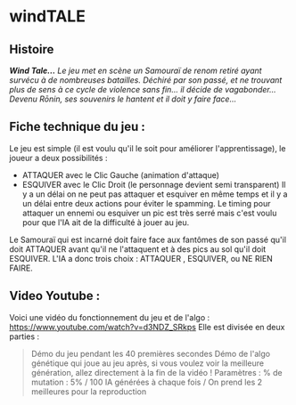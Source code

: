 # windTALE

## Histoire

***Wind Tale...***
*Le jeu met en scène un Samouraï de renom retiré ayant survécu à de nombreuses batailles. 
Déchiré par son passé, et ne trouvant plus de sens à ce cycle de violence sans fin... il décide de vagabonder... 
Devenu Rōnin, ses souvenirs le hantent et il doit y faire face...*

## Fiche technique du jeu :

Le jeu est simple (il est voulu qu'il le soit pour améliorer l'apprentissage), le joueur a deux possibilités :
- ATTAQUER avec le Clic Gauche (animation d'attaque)
- ESQUIVER avec le Clic Droit (le personnage devient semi transparent)
Il y a un délai on ne peut pas attaquer et esquiver en même temps et il y a un délai entre deux actions pour éviter le spamming.
Le timing pour attaquer un ennemi ou esquiver un pic est très serré mais c'est voulu pour que l'IA ait de la difficulté à jouer au jeu.

Le Samouraï qui est incarné doit faire face aux fantômes de son passé qu'il doit ATTAQUER avant qu'il ne l'attaquent et à des pics au sol qu'il doit ESQUIVER.
L'IA a donc trois choix : ATTAQUER , ESQUIVER, ou NE RIEN FAIRE.

## Video Youtube :

Voici une vidéo du fonctionnement du jeu et de l'algo : 
https://www.youtube.com/watch?v=d3NDZ_SRkps
Elle est divisée en deux parties : 
> Démo du jeu pendant les 40 premières secondes
> Démo de l'algo génétique qui joue au jeu après, si vous voulez voir la meilleure génération, allez directement à la fin de la vidéo !
Paramètres : % de mutation : 5% / 100 IA générées à chaque fois / On prend les 2 meilleures pour la reproduction
